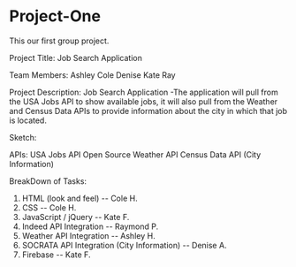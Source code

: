 # Project-One
This our first group project.


Project Title: Job Search Application

Team Members:
  Ashley
  Cole
  Denise
  Kate
  Ray
  
 Project Description:
 Job Search Application
 -The application will pull from the USA Jobs API to show available jobs, it will also pull from the Weather and Census Data APIs to provide information about the city in which that job is located.
 
 Sketch:
 
 
 
 APIs:
USA Jobs API 
Open Source Weather API 
Census Data API (City Information)

 
 BreakDown of Tasks:
 
 1. HTML (look and feel) -- Cole H.
 2. CSS -- Cole H. 
 3. JavaScript / jQuery -- Kate F.
 4. Indeed API Integration -- Raymond P.
 6. Weather API Integration -- Ashley H.
 7. SOCRATA API Integration (City Information) -- Denise A. 
 8. Firebase -- Kate F.

